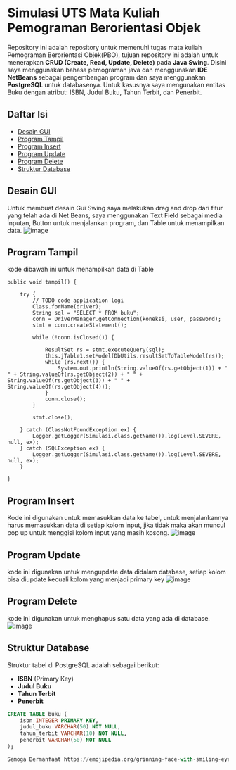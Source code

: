 # Simulasi UTS Mata Kuliah Pemograman Berorientasi Objek
Repository ini adalah repository untuk memenuhi tugas mata kuliah Pemograman Berorientasi Objek(PBO), tujuan repository ini adalah untuk menerapkan **CRUD (Create, Read, Update, Delete)** pada **Java Swing**. Disini saya menggunakan bahasa pemograman java dan menggunakan **IDE NetBeans** sebagai pengembangan program dan saya menggunakan **PostgreSQL** untuk databasenya. Untuk kasusnya saya mengunakan entitas Buku dengan atribut: ISBN, Judul Buku, Tahun Terbit, dan Penerbit.

## Daftar Isi
- [Desain GUI](#desain-gui)
- [Program Tampil](#program-tampil)
- [Program Insert](#program-insert)
- [Program Update](#program-update)
- [Program Delete](#program-delete)
- [Struktur Database](#struktur-database)
## Desain GUI
Untuk membuat desain Gui Swing saya melakukan drag and drop dari fitur yang telah ada di Net Beans, saya menggunakan Text Field sebagai media inputan, Button untuk menjalankan program, dan Table untuk menampilkan data.
![image](https://github.com/user-attachments/assets/5e39a3f0-0525-4d66-ae50-90c2e7652e28)
## Program Tampil
kode dibawah ini untuk menampilkan data di Table

    public void tampil() {
    
        try {
            // TODO code application logi
            Class.forName(driver);
            String sql = "SELECT * FROM buku";
            conn = DriverManager.getConnection(koneksi, user, password);
            stmt = conn.createStatement();

            while (!conn.isClosed()) {

                ResultSet rs = stmt.executeQuery(sql);
                this.jTable1.setModel(DbUtils.resultSetToTableModel(rs));
                while (rs.next()) {
                    System.out.println(String.valueOf(rs.getObject(1)) + " " + String.valueOf(rs.getObject(2)) + " " + String.valueOf(rs.getObject(3)) + " " + String.valueOf(rs.getObject(4)));
                }
                conn.close();
            }

            stmt.close();

        } catch (ClassNotFoundException ex) {
            Logger.getLogger(Simulasi.class.getName()).log(Level.SEVERE, null, ex);
        } catch (SQLException ex) {
            Logger.getLogger(Simulasi.class.getName()).log(Level.SEVERE, null, ex);
        }

    }
## Program Insert
Kode ini digunakan untuk memasukkan data ke tabel, untuk menjalankannya harus memasukkan data  di setiap kolom input, jika tidak maka akan muncul pop up untuk menggisi kolom input yang masih kosong.
![image](https://github.com/user-attachments/assets/2ca94db6-2e6a-4d57-8928-c3e4ad74b3c2)

## Program Update
kode ini digunakan untuk mengupdate data didalam database, setiap kolom bisa diupdate kecuali kolom yang menjadi primary key
![image](https://github.com/user-attachments/assets/616ce1e0-5553-4084-85c5-38c82a7c74d4)

## Program Delete
kode ini digunakan untuk menghapus satu data yang ada di database.
![image](https://github.com/user-attachments/assets/45ce4794-269f-485c-9ff7-242ec01b998a)

## Struktur Database
Struktur tabel di PostgreSQL adalah sebagai berikut:
- **ISBN** (Primary Key)
- **Judul Buku**
- **Tahun Terbit**
- **Penerbit**
```sql
CREATE TABLE buku (
    isbn INTEGER PRIMARY KEY,
    judul_buku VARCHAR(50) NOT NULL,
    tahun_terbit VARCHAR(10) NOT NULL,
    penerbit VARCHAR(50) NOT NULL
);

Semoga Bermanfaat https://emojipedia.org/grinning-face-with-smiling-eyes











